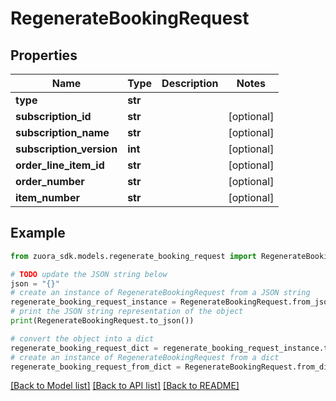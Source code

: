 # RegenerateBookingRequest


## Properties

Name | Type | Description | Notes
------------ | ------------- | ------------- | -------------
**type** | **str** |  | 
**subscription_id** | **str** |  | [optional] 
**subscription_name** | **str** |  | [optional] 
**subscription_version** | **int** |  | [optional] 
**order_line_item_id** | **str** |  | [optional] 
**order_number** | **str** |  | [optional] 
**item_number** | **str** |  | [optional] 

## Example

```python
from zuora_sdk.models.regenerate_booking_request import RegenerateBookingRequest

# TODO update the JSON string below
json = "{}"
# create an instance of RegenerateBookingRequest from a JSON string
regenerate_booking_request_instance = RegenerateBookingRequest.from_json(json)
# print the JSON string representation of the object
print(RegenerateBookingRequest.to_json())

# convert the object into a dict
regenerate_booking_request_dict = regenerate_booking_request_instance.to_dict()
# create an instance of RegenerateBookingRequest from a dict
regenerate_booking_request_from_dict = RegenerateBookingRequest.from_dict(regenerate_booking_request_dict)
```
[[Back to Model list]](../README.md#documentation-for-models) [[Back to API list]](../README.md#documentation-for-api-endpoints) [[Back to README]](../README.md)



